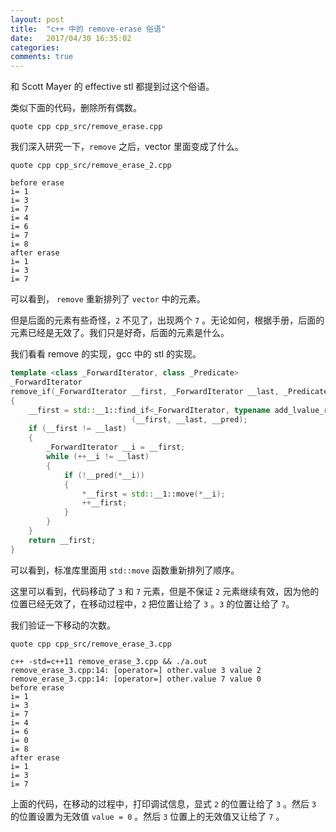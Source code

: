 ```yaml
---
layout: post
title:  "c++ 中的 remove-erase 俗语"
date:   2017/04/30 16:35:02
categories:
comments: true
---
```



[](https://en.wikipedia.org/wiki/Erase–remove_idiom) 和 Scott Mayer 的 effective stl 都提到过这个俗语。

类似下面的代码，删除所有偶数。


```include
quote cpp cpp_src/remove_erase.cpp
```


我们深入研究一下，`remove` 之后，vector 里面变成了什么。


```include
quote cpp cpp_src/remove_erase_2.cpp
```


```
before erase
i= 1
i= 3
i= 7
i= 4
i= 6
i= 7
i= 8
after erase
i= 1
i= 3
i= 7
```

可以看到， `remove` 重新排列了 `vector`  中的元素。

但是后面的元素有些奇怪，`2` 不见了，出现两个 `7` 。无论如何，根据手册，后面的元素已经是无效了。我们只是好奇，后面的元素是什么。


我们看看 remove 的实现，gcc 中的 stl 的实现。

```cpp
template <class _ForwardIterator, class _Predicate>
_ForwardIterator
remove_if(_ForwardIterator __first, _ForwardIterator __last, _Predicate __pred)
{
    __first = std::__1::find_if<_ForwardIterator, typename add_lvalue_reference<_Predicate>::type>
                           (__first, __last, __pred);
    if (__first != __last)
    {
        _ForwardIterator __i = __first;
        while (++__i != __last)
        {
            if (!__pred(*__i))
            {
                *__first = std::__1::move(*__i);
                ++__first;
            }
        }
    }
    return __first;
}
```

可以看到，标准库里面用 `std::move` 函数重新排列了顺序。

这里可以看到，代码移动了 `3` 和 `7` 元素，但是不保证 `2` 元素继续有效，因为他的位置已经无效了，在移动过程中，`2` 把位置让给了 `3` 。`3` 的位置让给了 `7`。

我们验证一下移动的次数。

```include
quote cpp cpp_src/remove_erase_3.cpp
```


```
c++ -std=c++11 remove_erase_3.cpp && ./a.out
remove_erase_3.cpp:14: [operator=] other.value 3 value 2
remove_erase_3.cpp:14: [operator=] other.value 7 value 0
before erase
i= 1
i= 3
i= 7
i= 4
i= 6
i= 0
i= 8
after erase
i= 1
i= 3
i= 7
```

上面的代码，在移动的过程中，打印调试信息，显式 `2` 的位置让给了 `3` 。然后 `3` 的位置设置为无效值 `value = 0` 。然后 `3` 位置上的无效值又让给了 `7` 。
